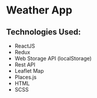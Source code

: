 # Weather App

## Technologies Used:

- ReactJS
- Redux
- Web Storage API (localStorage)
- Rest API
- Leaflet Map
- Places.js
- HTML
- SCSS